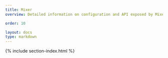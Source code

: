 ```yaml
---
title: Mixer
overview: Detailed information on configuration and API exposed by Mixer.

order: 10

layout: docs
type: markdown
---
```


{% include section-index.html %}
